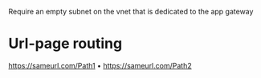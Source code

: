 Require an empty subnet on the vnet that is dedicated to the app gateway

# Url-page routing
https://sameurl.com/Path1 &bull; https://sameurl.com/Path2
